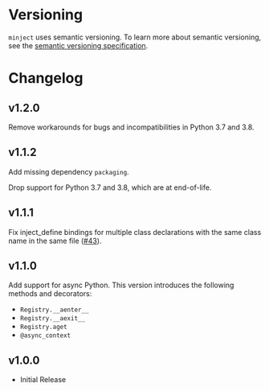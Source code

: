 # Versioning

`minject` uses semantic versioning. To learn more about semantic versioning, see the [semantic versioning specification](https://semver.org/#semantic-versioning-200).

# Changelog

## v1.2.0

Remove workarounds for bugs and incompatibilities in Python 3.7 and 3.8.

## v1.1.2

Add missing dependency `packaging`.

Drop support for Python 3.7 and 3.8, which are at end-of-life.

## v1.1.1

Fix inject_define bindings for multiple class declarations with the same class
name in the same file ([#43](https://github.com/duolingo/minject/issues/43)).

## v1.1.0

Add support for async Python. This version introduces the following methods and decorators:

- `Registry.__aenter__`
- `Registry.__aexit__`
- `Registry.aget`
- `@async_context`

## v1.0.0

- Initial Release

